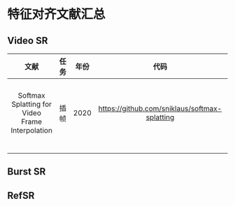 # 特征对齐文献汇总

## Video SR

|                      文献                       | 任务 | 年份 |                     代码                      |                        思想                        |
| :---------------------------------------------: | :--: | :--: | :-------------------------------------------: | :------------------------------------------------: |
| Softmax Splatting for Video Frame Interpolation | 插帧 | 2020 | https://github.com/sniklaus/softmax-splatting | 利用前向warping 和反向warping以及Softmax Splatting |
|                                                 |      |      |                                               |                                                    |
|                                                 |      |      |                                               |                                                    |



## Burst SR



## RefSR